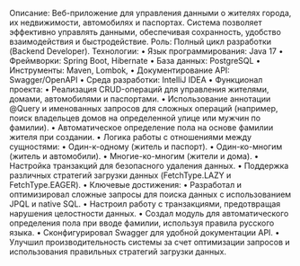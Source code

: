 Описание:
Веб-приложение для управления данными о жителях города, их недвижимости, автомобилях и паспортах. Система позволяет эффективно управлять данными, обеспечивая сохранность, удобство взаимодействия и быстродействие.
Роль:
Полный цикл разработки (Backend Developer).
Технологии:
	•	Язык программирования: Java 17
	•	Фреймворки: Spring Boot, Hibernate
	•	База данных: PostgreSQL
	•	Инструменты: Maven, Lombok,
	•	Документирование API: Swagger/OpenAPI
	•	Среда разработки: IntelliJ IDEA
	•	Функционал проекта:
	•	Реализация CRUD-операций для управления жителями, домами, автомобилями и паспортами.
	•	Использование аннотации @Query и именованных запросов для сложных операций (например, поиск владельцев домов на определенной улице или мужчин по фамилии).
	•	Автоматическое определение пола на основе фамилии жителя при создании.
	•	Логика работы с отношениями между сущностями:
	•	Один-к-одному (житель и паспорт).
	•	Один-ко-многим (житель и автомобили).
	•	Многие-ко-многим (жители и дома).
	•	Настройка транзакций для безопасного удаления данных.
	•	Поддержка различных стратегий загрузки данных (FetchType.LAZY и FetchType.EAGER).
	•	Ключевые достижения:
	•	Разработал и оптимизировал сложные запросы для поиска данных с использованием JPQL и native SQL.
	•	Настроил работу с транзакциями, предотвращая нарушения целостности данных.
	•	Создал модуль для автоматического определения пола при вводе фамилии, используя правила русского языка.
	•	Сконфигурировал Swagger для удобной документации API.
	•	Улучшил производительность системы за счет оптимизации запросов и использования правильных стратегий загрузки данных.

